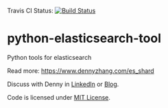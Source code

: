 Travis CI Status: [![Build Status](https://travis-ci.org/DennyZhang/elasticsearch-cli-tool.svg?branch=master)](https://travis-ci.org/DennyZhang/elasticsearch-cli-tool)

# python-elasticsearch-tool
Python tools for elasticsearch

Read more: https://www.dennyzhang.com/es_shard

Discuss with Denny in [LinkedIn](https://www.linkedin.com/in/dennyzhang001) or [Blog](https://www.dennyzhang.com).

Code is licensed under [MIT License](https://www.dennyzhang.com/wp-content/mit_license.txt).
